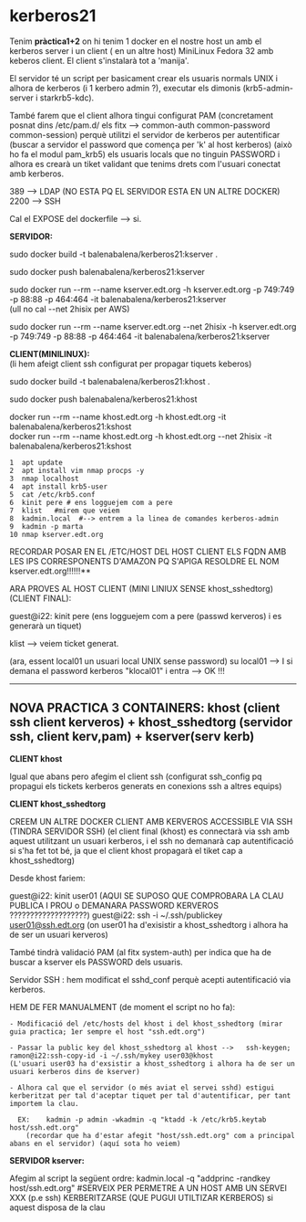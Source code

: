 # kerberos21

Tenim **pràctica1+2** on hi tenim 1 docker en el nostre host un amb el kerberos server i un client ( en un altre host) MiniLinux Fedora 32 amb keberos client. El client s'instalarà tot a 'manija'.  

El servidor té un script per basicament crear els usuaris normals UNIX i alhora de kerberos (i 1 kerbero admin ?), executar els dimonis (krb5-admin-server i starkrb5-kdc).   

També farem que el client alhora tingui configurat PAM (concretament posnat dins /etc/pam.d/ els fitx --> common-auth  common-password  common-session)
perquè utilitzi el servidor de kerberos per autentificar (buscar a servidor el password que comença per 'k' al host kerberos) (això ho fa el modul pam_krb5) els usuaris locals que no tinguin PASSWORD i alhora es crearà un tiket validant que tenims drets com l'usuari conectat amb kerberos. 
 
389 --> LDAP (NO ESTA PQ EL SERVIDOR ESTA EN UN ALTRE DOCKER)
2200 --> SSH

 
Cal el EXPOSE del dockerfile --> si. 
  
**SERVIDOR:**    

sudo docker build -t balenabalena/kerberos21:kserver .  

sudo docker push balenabalena/kerberos21:kserver  

sudo docker run --rm --name kserver.edt.org -h kserver.edt.org -p 749:749 -p 88:88 -p 464:464 -it balenabalena/kerberos21:kserver  
(ull no cal --net 2hisix per AWS) 
 
sudo docker run --rm --name kserver.edt.org --net 2hisix -h kserver.edt.org -p 749:749 -p 88:88 -p 464:464 -it balenabalena/kerberos21:kserver  



**CLIENT(MINILINUX):**  
 (li hem afeigt client ssh configurat per propagar tiquets keberos)
  
 sudo docker build -t balenabalena/kerberos21:khost . 
 
 sudo docker push balenabalena/kerberos21:khost

 docker run --rm --name khost.edt.org -h khost.edt.org -it balenabalena/kerberos21:kshost  
 docker run --rm --name khost.edt.org -h khost.edt.org --net 2hisix -it balenabalena/kerberos21:kshost

    1  apt update
    2  apt install vim nmap procps -y
    3  nmap localhost
    4  apt install krb5-user
    5  cat /etc/krb5.conf
    6  kinit pere # ens logguejem com a pere
    7  klist   #mirem que veiem
    8  kadmin.local  #--> entrem a la linea de comandes kerberos-admin
    9  kadmin -p marta
    10 nmap kserver.edt.org


RECORDAR POSAR EN EL /ETC/HOST DEL HOST CLIENT ELS FQDN AMB LES IPS CORRESPONENTS D'AMAZON PQ S'APIGA RESOLDRE EL NOM kserver.edt.org!!!!!!**  


ARA PROVES AL HOST CLIENT (MINI LINIUX SENSE khost_sshedtorg) (CLIENT FINAL):

guest@i22: kinit pere    (ens logguejem com a pere (passwd kerveros) i es generarà un tiquet)

klist --> veiem ticket generat.

(ara, essent local01 un usuari local UNIX sense password)
su local01 --> I si demana el password kerberos "klocal01" i entra --> OK !!!

---------------------------------------------------------------------------------------------------------------------------------------------
**NOVA PRACTICA 3 CONTAINERS: khost (client ssh client kerveros) + khost_sshedtorg (servidor ssh, client kerv,pam) + kserver(serv kerb)**  
---------------------------------------------------------------------------------------------------------------------------------------------

**CLIENT khost**

Igual que abans pero afegim el client ssh (configurat ssh_config pq propagui els tickets kerberos generats en conexions ssh a altres equips)

**CLIENT khost_sshedtorg**

CREEM UN ALTRE DOCKER CLIENT AMB KERVEROS ACCESSIBLE VIA SSH (TINDRA SERVIDOR SSH)
(el client final (khost) es connectarà via ssh amb aquest utilitzant un usuari kerberos, i el ssh no demanarà cap autentificació si s'ha fet tot bé, ja que el client khost propagarà el tiket cap a khost_sshedtorg)
      
Desde khost fariem:

   guest@i22: kinit user01 (AQUI SE SUPOSO QUE COMPROBARA LA CLAU PUBLICA I PROU o DEMANARA PASSWORD KERVEROS ???????????????????)
   guest@i22: ssh -i ~/.ssh/publickey user01@ssh.edt.org     (on user01 ha d'exisistir a khost_sshedtorg i alhora ha de ser un usuari kerveros)
	

També tindrà validació PAM (al fitx system-auth) per indica que ha de buscar a kserver els PASSWORD dels usuaris.

Servidor SSH : hem modificat el sshd_conf perquè acepti autentificació via kerberos.

HEM DE FER MANUALMENT (de moment el script no ho fa):

	- Modificació del /etc/hosts del khost i del khost_sshedtorg (mirar guia practica; 1er sempre el host "ssh.edt.org")
 
	- Passar la public key del khost_sshedtorg al khost -->   ssh-keygen;  ramon@i22:ssh-copy-id -i ~/.ssh/mykey user03@khost
	(L'usuari user03 ha d'exsistir a khost_sshedtorg i alhora ha de ser un usuari kerberos dins de kserver)

	- Alhora cal que el servidor (o més aviat el servei sshd) estigui kerberitzat per tal d'aceptar tiquet per tal d'autentificar, per tant importem la clau.
      
      EX:    kadmin -p admin -wkadmin -q "ktadd -k /etc/krb5.keytab  host/ssh.edt.org"
	    (recordar que ha d'estar afegit "host/ssh.edt.org" com a principal abans en el servidor) (aquí sota ho veiem)

**SERVIDOR kserver:**

Afegim al script la següent ordre:
kadmin.local -q "addprinc -randkey host/ssh.edt.org"    #SERVEIX PER PERMETRE A UN HOST AMB UN SERVEI XXX (p.e ssh) KERBERITZARSE (QUE PUGUI UTILTIZAR KERBEROS) si aquest disposa de la clau





 
